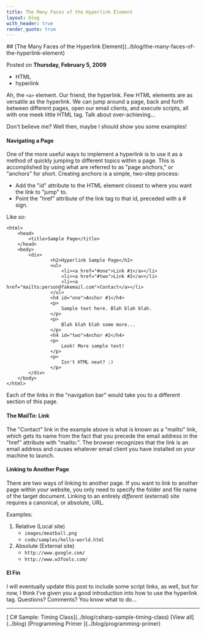 ```yaml
---
title: The Many Faces of the Hyperlink Element
layout: blog
with_header: true
render_quote: true
---
```


<div class="post-title" markdown="1">
## [The Many Faces of the Hyperlink Element](../blog/the-many-faces-of-the-hyperlink-element)

Posted on **Thursday, February 5, 2009**
</div>

<ul class="post-tags-list">
<li><span class="badge badge-success p-2">HTML</span></li>
<li><span class="badge badge-success p-2">hyperlink</span></li>
</ul>

Ah, the `<a>` element. Our friend, the hyperlink. Few HTML elements are as versatile as the hyperlink. We can jump around a page, back and forth between different pages, open our email clients, and execute scripts, all with one meek little HTML tag. Talk about over-achieving...

Don't believe me? Well then, maybe I should show you some examples!

#### Navigating a Page

One of the more useful ways to implement a hyperlink is to use it as a method of quickly jumping to different topics within a page. This is accomplished by using what are referred to as "page anchors," or "anchors" for short. Creating anchors is a simple, two-step process:

- Add the "id" attribute to the HTML element closest to where you want the link to "jump" to.
- Point the "href" attribute of the link tag to that id, preceded with a # sign.

Like so:

```markup
<html>
	<head>
		<title>Sample Page</title>
	</head>
	<body>
		<div>
				<h2>Hyperlink Sample Page</h2>
				<ul>
					<li><a href="#one">Link #1</a></li>
					<li><a href="#two">Link #2</a></li>
					<li><a href="mailto:person@fakemail.com">Contact</a></li>
				</ul>
				<h4 id="one">Anchor #1</h4>
				<p>
					Sample text here. Blah blah blah.
				</p>
				<p>
					Blah blah blah some more...
				</p>
				<h4 id="two">Anchor #2</h4>
				<p>
					Look! More sample text!
				</p>
				<p>
					Isn't HTML neat? :)
				</p>
		</div>
	</body>
</html>
```

Each of the links in the "navigation bar" would take you to a different section of this page.

#### The MailTo: Link

The "Contact" link in the example above is what is known as a "mailto" link, which gets its name from the fact that you precede the email address in the "href" attribute with "mailto:". The browser recognizes that the link is an email address and causes whatever email client you have installed on your machine to launch.

#### Linking to Another Page

There are two ways of linking to another page. If you want to link to another page within _your_ website, you only need to specify the folder and file name of the target document. Linking to an entirely _different_ (external) site requires a canonical, or absolute, URL.

Examples:

1. Relative (Local site)
	- `images/meatball.png`
	- `code/samples/hello-world.html`
2. Absolute (External site)
	- `http://www.google.com/`
	- `http://www.w3fools.com/`

#### El Fin

I will eventually update this post to include some script links, as well, but for now, I think I've given you a good introduction into how to use the hyperlink tag. Questions? Comments? You know what to do...

---

<div class="blog-pager" markdown="1">
[<i class="fas fa-chevron-left"></i> C# Sample: Timing Class](../blog/csharp-sample-timing-class)
[View all](../blog)
[Programming Primer <i class="fas fa-chevron-right"></i>](../blog/programming-primer)
</div>

